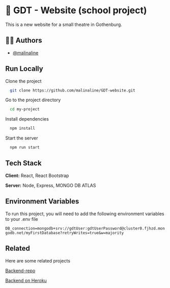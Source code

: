 # :rocket: GDT - Website (school project)

This is a new website for a small theatre in Gothenburg.

## 👩‍💻 Authors

- [@malinaline](https://www.github.com/octokatherine)



## Run Locally

Clone the project

```bash
  git clone https://github.com/malinaline/GDT-website.git
```

Go to the project directory

```bash
  cd my-project
```

Install dependencies

```bash
  npm install
```

Start the server

```bash
  npm run start
```


## Tech Stack

**Client:** React, React Bootstrap

**Server:** Node, Express, MONGO DB ATLAS


## Environment Variables

To run this project, you will need to add the following environment variables to your .env file

`DB_connection=mongodb+srv://gdtUser:gdtUserPassword@cluster0.fjhzd.mongodb.net/myFirstDatabase?retryWrites=true&w=majority`



## Related

Here are some related projects

[Backend-repo](https://github.com/malinaline/gdt-website-backend)

[Backend on Heroku](https://gdt-backend.herokuapp.com/)



